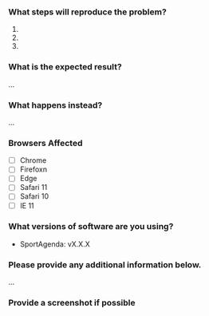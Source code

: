 <!--(Thanks for reporting an issue! Fill out the blanks below.)-->

### What steps will reproduce the problem?

<!--
Example:

1. Create `my-element`
2. Append `my-element` to document.body
3. Create `div`.
4. Append `div` to `my-element`
-->

1.
2.
3.

### What is the expected result?

…

### What happens instead?

…

### Browsers Affected

<!-- Check all that apply -->

- [ ] Chrome
- [ ] Firefoxn
- [ ] Edge
- [ ] Safari 11
- [ ] Safari 10
- [ ] IE 11

### What versions of software are you using?

<!--
` Sport Agenda - version` will show the version for in the footer of the website
-->

- SportAgenda: vX.X.X

### Please provide any additional information below.

…

### Provide a screenshot if possible

<!-- Jut copy past here, or drag and drop -->
